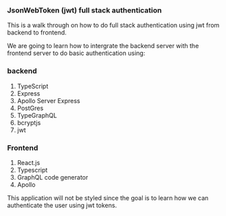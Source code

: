 ### JsonWebToken (jwt) full stack authentication

This is a walk through on how to do full stack authentication using jwt from backend to frontend.

We are going to learn how to intergrate the backend server with the frontend server to do basic authentication using:

### backend

1. TypeScript
2. Express
3. Apollo Server Express
4. PostGres
5. TypeGraphQL
6. bcryptjs
7. jwt

### Frontend

1. React.js
2. Typescript
3. GraphQL code generator
4. Apollo

This application will not be styled since the goal is to learn how we can authenticate the user using jwt tokens.
